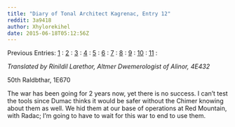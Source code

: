```yaml
---
title: "Diary of Tonal Architect Kagrenac, Entry 12"
reddit: 3a9418
author: Xhylorekihel
date: 2015-06-18T05:12:56Z
---
```


Previous Entries: [1](http://www.reddit.com/r/teslore/comments/38vgli/diary_of_tonal_architect_kagrenac_entry_1/) : [2](http://www.reddit.com/r/teslore/comments/38zrl6/diary_of_tonal_architect_kagrenac_entry_2/) : [3](http://www.reddit.com/r/teslore/comments/39456b/diary_of_tonal_architect_kagrenac_entry_3/) : [4](http://www.reddit.com/r/teslore/comments/3998en/diary_of_tonal_architect_kagrenac_entry_4/) : [5](http://www.reddit.com/r/teslore/comments/39e250/diary_of_tonal_architect_kagrenac_entry_5/) : [6]( http://www.reddit.com/r/teslore/comments/39jigg/diary_of_tonal_architect_kagrenac_entry_6/)  :
[7](http://www.reddit.com/r/teslore/comments/39o7h6/diary_of_tonal_architect_kagrenac_entry_7/) :
[8](http://www.reddit.com/r/teslore/comments/39s383/diary_of_tonal_architect_kagrenac_entry_8/) :
[9](http://www.reddit.com/r/teslore/comments/39vwl3/diary_of_tonal_architect_kagrenac_entry_9/) :
[10](http://www.reddit.com/r/teslore/comments/3a0r0t/diary_of_tonal_architect_kagrenac_entry_10/) :
[11]( http://www.reddit.com/r/teslore/comments/3a4m04/diary_of_tonal_architect_kagrenac_entry_11/) :

*Translated by Rinildil Larethor, Altmer Dwemerologist of Alinor, 4E432*

50th Raldbthar, 1E670

The war has been going for 2 years now, yet there is no success. I can’t test the tools since Dumac thinks it would be safer without the Chimer knowing about them as well. We hid them at our base of operations at Red Mountain, with Radac; I’m going to have to wait for this war to end to use them.

